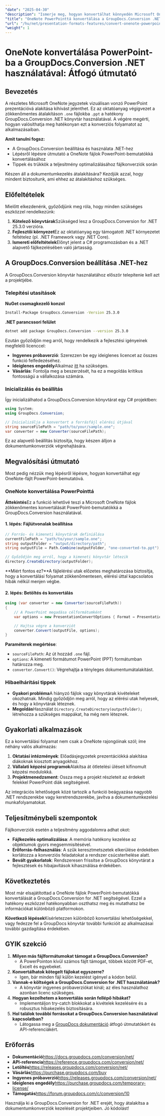 ```yaml
---
"date": "2025-04-30"
"description": "Ismerje meg, hogyan konvertálhat könnyedén Microsoft OneNote fájlokat PowerPoint-bemutatókká a GroupDocs.Conversion for .NET segítségével. Ez a lépésről lépésre szóló útmutató bemutatja a beállítást, a konvertálási folyamatot és az optimalizálási tippeket."
"title": "OneNote PowerPointtá konvertálása a GroupDocs.Conversion .NET használatával – Átfogó útmutató"
"url": "/hu/net/presentation-formats-features/convert-onenote-powerpoint-groupdocs-conversion-net/"
"weight": 1
---
```


# OneNote konvertálása PowerPoint-ba a GroupDocs.Conversion .NET használatával: Átfogó útmutató

## Bevezetés

A részletes Microsoft OneNote jegyzetek vizuálisan vonzó PowerPoint prezentációvá alakítása kihívást jelenthet. Ez az oktatóanyag végigvezet a zökkenőmentes átalakításon `.one` fájlokba `.ppt` a hatékony GroupDocs.Conversion .NET könyvtár használatával. A végére megérti, hogyan valósíthatja meg hatékonyan ezt a konverziós folyamatot az alkalmazásaiban.

**Amit tanulni fogsz:**
- A GroupDocs.Conversion beállítása és használata .NET-hez
- Lépésről lépésre útmutató a OneNote fájlok PowerPoint-bemutatókká konvertálásához
- Tippek és trükkök a teljesítmény optimalizálásához fájlkonverziók során

Készen áll a dokumentumkezelés átalakítására? Kezdjük azzal, hogy mindent biztosítunk, ami ehhez az átalakításhoz szükséges.

## Előfeltételek

Mielőtt elkezdenénk, győződjünk meg róla, hogy minden szükséges eszközzel rendelkezünk:

1. **Kötelező könyvtárak**Szükséged lesz a GroupDocs.Conversion for .NET 25.3.0 verzióra.
2. **Fejlesztői környezet**Ez az oktatóanyag egy támogatott .NET környezetet feltételez (pl. .NET Framework vagy .NET Core).
3. **Ismereti előfeltételek**Előnyt jelent a C# programozásban és a .NET alapvető fájlkezelésében való jártasság.

## A GroupDocs.Conversion beállítása .NET-hez

A GroupDocs.Conversion könyvtár használatához először telepítenie kell azt a projektjébe.

### Telepítési utasítások

**NuGet csomagkezelő konzol**
```bash
Install-Package GroupDocs.Conversion -Version 25.3.0
```

**.NET parancssori felület**
```bash
dotnet add package GroupDocs.Conversion --version 25.3.0
```

Ezután győződjön meg arról, hogy rendelkezik a fejlesztési igényeinek megfelelő licenccel:
- **Ingyenes próbaverzió**: Szerezzen be egy ideiglenes licencet az összes funkció felfedezéséhez.
- **Ideiglenes engedély**Alkalmaz [itt](https://purchase.groupdocs.com/temporary-license/) ha szükséges.
- **Vásárlás**: Fontolja meg a beszerzését, ha ez a megoldás kritikus fontosságú a vállalkozása számára.

### Inicializálás és beállítás

Így inicializálhatod a GroupDocs.Conversion könyvtárat egy C# projektben:
```csharp
using System;
using GroupDocs.Conversion;

// Inicializálja a konvertert a forrásfájl elérési útjával
string sourceFilePath = "path/to/your/sample.one";
var converter = new Converter(sourceFilePath);
```

Ez az alapvető beállítás biztosítja, hogy készen álljon a dokumentumkonverziók végrehajtására.

## Megvalósítási útmutató

Most pedig nézzük meg lépésről lépésre, hogyan konvertálhat egy OneNote-fájlt PowerPoint-bemutatóvá.

### OneNote konvertálása PowerPointtá
**Áttekintés**Ez a funkció lehetővé teszi a Microsoft OneNote fájlok zökkenőmentes konvertálását PowerPoint-bemutatókká a GroupDocs.Conversion használatával.

#### 1. lépés: Fájlútvonalak beállítása
```csharp
// Forrás- és kimeneti könyvtárak definiálása
currentFilePath = "path/to/your/sample.one";
string outputFolder = "output/directory/path";
string outputFile = Path.Combine(outputFolder, "one-converted-to.ppt");

// Győződjön meg arról, hogy a kimeneti könyvtár létezik
directory.CreateDirectory(outputFolder);
```
**Miért fontos ez?**A fájlelérési utak előzetes meghatározása biztosítja, hogy a konvertálási folyamat zökkenőmentesen, elérési úttal kapcsolatos hibák nélkül menjen végbe.

#### 2. lépés: Betöltés és konvertálás
```csharp
using (var converter = new Converter(sourceFilePath))
{
    // A PowerPoint megadása célformátumként
    var options = new PresentationConvertOptions { Format = PresentationFileType.Ppt };

    // Hajtsa végre a konverziót
    converter.Convert(outputFile, options);
}
```
**Paraméterek megértése**: 
- `sourceFilePath`: Az út hozzád `.one` fájl.
- `options`: A kimeneti formátumot PowerPoint (PPT) formátumban határozza meg.
- `converter.Convert()`: Végrehajtja a tényleges dokumentumátalakítást.

### Hibaelhárítási tippek
- **Gyakori probléma**A hiányzó fájlok vagy könyvtárak kivételeket okozhatnak. Mindig győződjön meg arról, hogy az elérési utak helyesek, és hogy a könyvtárak léteznek.
- **Megoldás**Használat `Directory.CreateDirectory(outputFolder);` létrehozza a szükséges mappákat, ha még nem léteznek.

## Gyakorlati alkalmazások
Ez a konvertálási folyamat nem csak a OneNote rajongóinak szól; íme néhány valós alkalmazás:
1. **Oktatási intézmények**: Előadásjegyzetek prezentációkká alakítása diákoknak kiosztott anyagokhoz.
2. **Vállalati képzési programok**Alakítsa át ötletelési üléseit kifinomult képzési modulokká.
3. **Projektmenedzsment**: Ossza meg a projekt részleteit az érdekelt felekkel PowerPoint diák segítségével.

Az integrációs lehetőségek közé tartozik a funkció beágyazása nagyobb .NET rendszerekbe vagy keretrendszerekbe, javítva a dokumentumkezelési munkafolyamatokat.

## Teljesítménybeli szempontok
Fájlkonverziók esetén a teljesítmény aggodalomra adhat okot:
- **Fájlkezelés optimalizálása**: A memória hatékony kezelése az objektumok gyors megsemmisítésével.
- **Erőforrás-felhasználás**: A szűk keresztmetszetek elkerülése érdekében korlátozza a konverziós feladatokat a rendszer csúcsterhelése alatt.
- **Bevált gyakorlatok**: Rendszeresen frissítse a GroupDocs könyvtárat a fejlesztések és hibajavítások kihasználása érdekében.

## Következtetés
Most már elsajátítottad a OneNote fájlok PowerPoint-bemutatókká konvertálását a GroupDocs.Conversion for .NET segítségével. Ezzel a hatékony eszközzel hatékonyabban oszthatsz meg és mutathatsz be információkat különböző platformokon.

**Következő lépések**Kísérletezzen különböző konvertálási lehetőségekkel, vagy fedezze fel a GroupDocs könyvtár további funkcióit az alkalmazásai további gazdagítása érdekében.

## GYIK szekció
1. **Milyen más fájlformátumokat támogat a GroupDocs.Conversion?**
   - A PowerPointon kívül számos fájlt támogat, többek között PDF-et, Excelt és egyebeket.
2. **Konvertálhatok kötegelt fájlokat egyszerre?**
   - Igen, bár minden fájl külön kezelést igényel a kódon belül.
3. **Vannak-e költségek a GroupDocs.Conversion for .NET használatának?**
   - A könyvtár ingyenes próbaverziókat kínál; az éles használathoz azonban licenc szükséges.
4. **Hogyan kezelhetem a konvertálás során fellépő hibákat?**
   - Implementáljon try-catch blokkokat a kivételek kezelésére és a robusztus hibakezelés biztosítására.
5. **Hol találok további forrásokat a GroupDocs.Conversion használatával kapcsolatban?**
   - Látogassa meg a [GroupDocs dokumentáció](https://docs.groupdocs.com/conversion/net/) átfogó útmutatókért és API-referenciákért.

## Erőforrás
- **Dokumentáció**https://docs.groupdocs.com/conversion/net/
- **API-referencia**https://reference.groupdocs.com/conversion/net/
- **Letöltés**https://releases.groupdocs.com/conversion/net/
- **Vásárlás**https://purchase.groupdocs.com/buy
- **Ingyenes próbaverzió**https://releases.groupdocs.com/conversion/net/
- **Ideiglenes engedély**https://purchase.groupdocs.com/temporary-license/
- **Támogatás**https://forum.groupdocs.com/c/conversion/10

Használja ki a GroupDocs.Conversion for .NET erejét, hogy átalakítsa a dokumentumkonverziók kezelését projektjeiben. Jó kódolást!